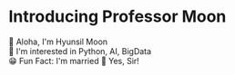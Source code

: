 # Introducing Professor Moon
🤙 Aloha, I'm Hyunsil Moon  
👀 I'm interested in Python, AI, BigData  
😁 Fun Fact: I'm married
🫡 Yes, Sir!